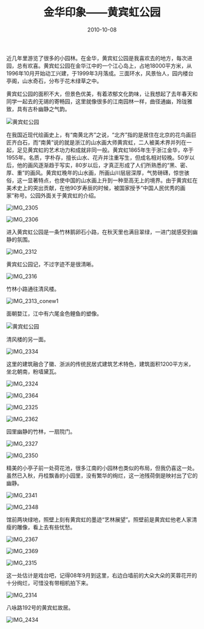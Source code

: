 ﻿---
title: "金华印象——黄宾虹公园"
date: 2010-10-08
categories: 
  - "travels"
tags: 
  - "金华"
  - "金华印象"
  - "黄宾虹公园"
---

近几年里游览了很多的小园林。在金华，黄宾虹公园是我喜欢去的地方，每次进园，总有欢喜。黄宾虹公园在金华江中的一个江心岛上，占地18000平方米，从1996年10月开始动工兴建，于1999年3月落成。三面环水，风景怡人，园内楼台亭阁，山水奇石，分布于花木绿草之中。

黄宾虹公园的面积不大，但景色优美，有着浓郁文化韵味，让我想起了去年春天和同学一起去的无锡的寄畅园，这里就像很多的江南园林一样，曲径通幽，玲珑雅致，具有古朴幽静之气韵。

![黄宾虹公园](/images/5646100694_1e69beb295_z.jpg)

在我国近现代绘画史上，有“南黄北齐”之说，“北齐”指的是居住在北京的花鸟画巨匠齐白石，而“南黄”说的就是浙江的山水画大师黄宾虹，二人被美术界并列在一起，足见黄宾虹的艺术功力和成就非同一般。黄宾虹1865年生于浙江金华，卒于1955年。名质，字朴存，擅长山水、花卉并注重写生，但成名相对较晚。50岁以后，他的画风逐渐趋于写实，80岁以后，才真正形成了人们所熟悉的“黑、密、厚、重”的画风。黄宾虹晚年的山水画，所画山川层层深厚，气势磅礴，惊世骇俗，这一显著特点，也使中国的山水画上升到一种至高无上的境界。由于黄宾虹在美术史上的突出贡献，在他90岁寿辰的时候，被国家授予“中国人民优秀的画家”称号。公园外面关于黄宾虹的介绍。

![IMG_2305](/images/5059376869_5d43b6c396_z.jpg)

![IMG_2306](/images/5059989752_d924c1435c_z.jpg)

进入黄宾虹公园是一条竹林鹅卵石小路，在秋天里也满目翠绿，一进门就感受到幽静的氛围。

![IMG_2312](/images/5059980524_e9b3b56c2c_z.jpg)

黄宾虹公园记，不过字迹不是很清晰。

![IMG_2316](/images/5059982208_2ec4af7a7b_z.jpg)

竹林小路通往清风楼。

![IMG_2313_conew1](/images/5059377219_b9fbab41b8_z.jpg)

面朝婺江，江中有六尾金色鲤鱼的塑像。

![黄宾虹公园](/images/5645536793_b5c05cfeff_z.jpg)

清风楼的另一面。

![IMG_2334](/images/5059372179_85bb2d6fbc_z.jpg)

这里的建筑融合了徽、浙派的传统民居式建筑艺术特色，建筑面积1200平方米，坐北朝南，粉墙黛瓦。

![IMG_2324](/images/5059982760_9a8b0978f6_z.jpg)

![IMG_2364](/images/5059988086_07721fe84d_z.jpg)

![IMG_2325](/images/5059983894_82327f2a93_z.jpg)

![IMG_2362](/images/5059374837_bfdc3624b2_z.jpg)

园里幽静的竹林，一扇院门。

![IMG_2327](/images/5059371887_41d01b8a40_z.jpg)

![IMG_2350](/images/5059986710_c2562d00f5_z.jpg)

精美的小亭子前一处荷花池，很多江南的小园林也类似的布局，但我仍喜这一处。虽然已入秋，丹桂飘香的小园里，没有繁华的绚烂，这一池残荷倒是映衬出了它的幽静。

![IMG_2341](/images/5059985284_e3714e7ea1_z.jpg)

![IMG_2348](/images/5059373295_4c9b40c9da_z.jpg)

馆前两块绿地，照壁上刻有黄宾虹的墨迹“艺林展望”。照壁前是黄宾虹他老人家清瘦的雕像，看上去有些忧愁。

![IMG_2367](/images/5059375983_5ba5b59de4_z.jpg)

![IMG_2369](/images/5059989010_36fedc3495_z.jpg)

![IMG_2315](/images/5059369027_66e11876fc_z.jpg)

这一处估计是戏台吧，记得08年9月到这里，右边白墙前的大朵大朵的芙蓉花开的十分绚烂，可惜没有带相机拍下来。

![IMG_2314](/images/5059981006_811ecc7eb1_z.jpg)

八咏路192号的黄宾虹故居。

![IMG_2434](/images/5059376729_4c02f02c16_z.jpg)
